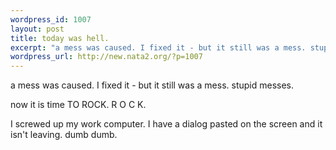 ```yaml
--- 
wordpress_id: 1007
layout: post
title: today was hell.
excerpt: "a mess was caused. I fixed it - but it still was a mess. stupid messes.now it is time TO ROCK. R O C K.I screwed up my work computer. I have a dialog pasted on the screen and it isn't leaving. dumb dumb. "
wordpress_url: http://new.nata2.org/?p=1007
---
```

<p>a mess was caused. I fixed it - but it still was a mess. stupid messes.</p><p>now it is time TO ROCK. R O C K.</p><p>I screwed up my work computer. I have a dialog pasted on the screen and it isn't leaving. dumb dumb. </p>
